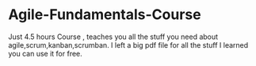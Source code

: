 # Agile-Fundamentals-Course
Just 4.5 hours Course , teaches you all the stuff you need about agile,scrum,kanban,scrumban.
I left a big pdf file for all the stuff I learned you can use it for free.
